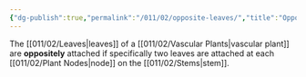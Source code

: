 ```yaml
---
{"dg-publish":true,"permalink":"/011/02/opposite-leaves/","title":"Opposite Leaves","tags":["BIOL412"],"noteIcon":"1","created":"2024-10-19T20:27:19.090-07:00","updated":"2024-09-26T15:21:59.884-07:00"}
---
```


The [[011/02/Leaves\|leaves]] of a [[011/02/Vascular Plants\|vascular plant]] are **oppositely** attached if specifically two leaves are attached at each [[011/02/Plant Nodes\|node]] on the [[011/02/Stems\|stem]].